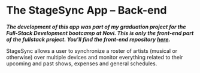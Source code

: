 # The StageSync App – Back-end

**_The development of this app was part of my graduation project for the Full-Stack Development bootcamp at Novi. This is only the front-end part of the fullstack project. You'll find the front-end repository [here](https://github.com/MartijnD92/stage-sync-frontend)._**

StageSync allows a user to synchronize a roster of artists (musical or otherwise) over multiple devices and monitor everything related to their upcoming and past shows, expenses and general schedules.
